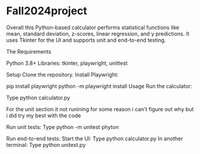 # Fall2024project

Overall
this Python-based calculator performs statistical functions like mean, standard deviation, z-scores, linear regression, and y predictions. It uses Tkinter for the UI and supports unit and end-to-end testing.

The Requirements

Python 3.8+
Libraries: tkinter, playwright, unittest

Setup
Clone the repository.
Install Playwright:

pip install playwright
python -m playwright install
Usage
Run the calculator:

Type
python calculator.py

For the unit section it not runining for some reason i can't figure out why but i did try my best with the code

Run unit tests:
Type
python -m unitest phyton

Run end-to-end tests:
Start the UI:
Type
python calculator.py
In another terminal:
Type
python unitest.py
